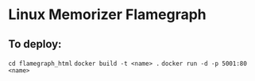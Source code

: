 # Linux Memorizer Flamegraph

## To deploy:

`cd flamegraph_html`
`docker build -t <name> .`
`docker run -d -p 5001:80 <name>`

